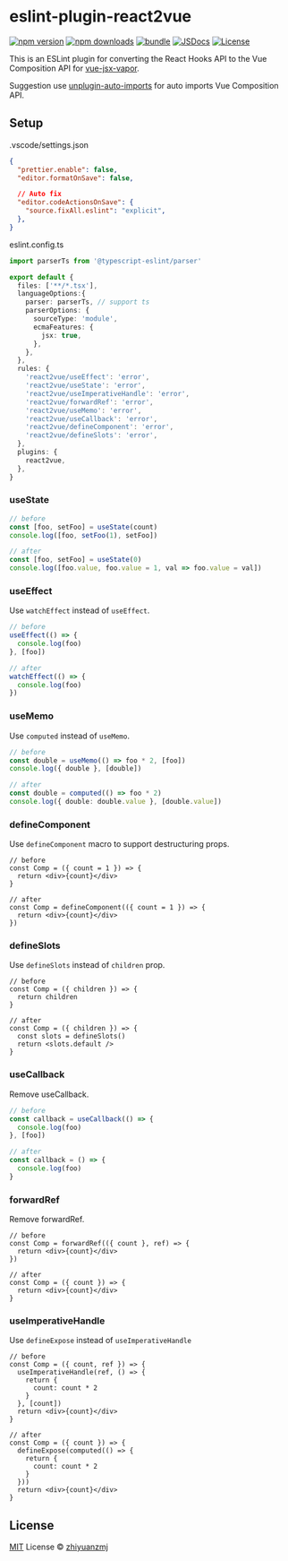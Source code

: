 # eslint-plugin-react2vue

[![npm version][npm-version-src]][npm-version-href]
[![npm downloads][npm-downloads-src]][npm-downloads-href]
[![bundle][bundle-src]][bundle-href]
[![JSDocs][jsdocs-src]][jsdocs-href]
[![License][license-src]][license-href]

This is an ESLint plugin for converting the React Hooks API to the Vue Composition API for [vue-jsx-vapor](https://github.com/vuejs/vue-jsx-vapor).

Suggestion use [unplugin-auto-imports](https://github.com/unplugin/unplugin-auto-import) for auto imports Vue Composition API.

## Setup

.vscode/settings.json

```json
{
  "prettier.enable": false,
  "editor.formatOnSave": false,

  // Auto fix
  "editor.codeActionsOnSave": {
    "source.fixAll.eslint": "explicit",
  },
}
```

eslint.config.ts

```ts
import parserTs from '@typescript-eslint/parser'

export default {
  files: ['**/*.tsx'],
  languageOptions:{
    parser: parserTs, // support ts
    parserOptions: {
      sourceType: 'module',
      ecmaFeatures: {
        jsx: true,
      },
    },
  },
  rules: {
    'react2vue/useEffect': 'error',
    'react2vue/useState': 'error',
    'react2vue/useImperativeHandle': 'error',
    'react2vue/forwardRef': 'error',
    'react2vue/useMemo': 'error',
    'react2vue/useCallback': 'error',
    'react2vue/defineComponent': 'error',
    'react2vue/defineSlots': 'error',
  },
  plugins: {
    react2vue,
  },
}
```

### useState

```ts
// before
const [foo, setFoo] = useState(count)
console.log([foo, setFoo(1), setFoo])

// after
const [foo, setFoo] = useState(0)
console.log([foo.value, foo.value = 1, val => foo.value = val])
```

### useEffect

Use `watchEffect` instead of `useEffect`.

```ts
// before
useEffect(() => {
  console.log(foo)
}, [foo])

// after
watchEffect(() => {
  console.log(foo)
})
```

### useMemo

Use `computed` instead of `useMemo`.

```ts
// before
const double = useMemo(() => foo * 2, [foo])
console.log({ double }, [double])

// after
const double = computed(() => foo * 2)
console.log({ double: double.value }, [double.value])
```

### defineComponent

Use `defineComponent` macro to support destructuring props.

```tsx
// before
const Comp = ({ count = 1 }) => {
  return <div>{count}</div>
}

// after
const Comp = defineComponent(({ count = 1 }) => {
  return <div>{count}</div>
})
```


### defineSlots

Use `defineSlots` instead of `children` prop.

```tsx
// before
const Comp = ({ children }) => {
  return children
}

// after
const Comp = ({ children }) => {
  const slots = defineSlots()
  return <slots.default />
}
```


### useCallback

Remove useCallback.

```ts
// before
const callback = useCallback(() => {
  console.log(foo)
}, [foo])

// after
const callback = () => {
  console.log(foo)
}
```


### forwardRef

Remove forwardRef.

```tsx
// before
const Comp = forwardRef(({ count }, ref) => {
  return <div>{count}</div>
})

// after
const Comp = ({ count }) => {
  return <div>{count}</div>
}
```


### useImperativeHandle

Use `defineExpose` instead of `useImperativeHandle`

```tsx
// before
const Comp = ({ count, ref }) => {
  useImperativeHandle(ref, () => {
    return {
      count: count * 2
    }
  }, [count])
  return <div>{count}</div>
}

// after
const Comp = ({ count }) => {
  defineExpose(computed(() => {
    return {
      count: count * 2
    }
  }))
  return <div>{count}</div>
}
```



## License

[MIT](./LICENSE) License © [zhiyuanzmj](https://github.com/zhiyuanzmj)

<!-- Badges -->

[npm-version-src]: https://img.shields.io/npm/v/eslint-plugin-react2vue?style=flat&colorA=080f12&colorB=1fa669
[npm-version-href]: https://npmjs.com/package/eslint-plugin-react2vue
[npm-downloads-src]: https://img.shields.io/npm/dm/eslint-plugin-react2vue?style=flat&colorA=080f12&colorB=1fa669
[npm-downloads-href]: https://npmjs.com/package/eslint-plugin-react2vue
[bundle-src]: https://img.shields.io/bundlephobia/minzip/eslint-plugin-react2vue?style=flat&colorA=080f12&colorB=1fa669&label=minzip
[bundle-href]: https://bundlephobia.com/result?p=eslint-plugin-react2vue
[license-src]: https://img.shields.io/github/license/zhiyuanzmj/eslint-plugin-react2vue.svg?style=flat&colorA=080f12&colorB=1fa669
[license-href]: https://github.com/zhiyuanzmj/eslint-plugin-react2vue/blob/main/LICENSE
[jsdocs-src]: https://img.shields.io/badge/jsdocs-reference-080f12?style=flat&colorA=080f12&colorB=1fa669
[jsdocs-href]: https://www.jsdocs.io/package/eslint-plugin-react2vue
